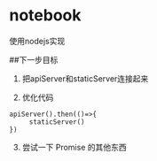 # notebook
使用nodejs实现

##下一步目标
1. 把apiServer和staticServer连接起来

2. 优化代码
```
apiServer().then(()=>{
     staticServer()
})
```
3. 尝试一下 Promise 的其他东西